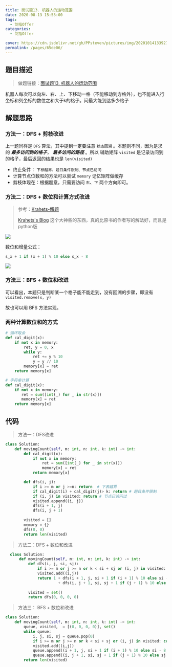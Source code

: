```yaml
---
title: 面试题13. 机器人的运动范围
date: 2020-08-13 15:53:00
tags: 
  - 剑指Offer
categories: 
  - 剑指Offer

cover: https://cdn.jsdelivr.net/gh/PPsteven/pictures/img/20201014133927.png
permalink: /pages/65de06/
---
```


## 题目描述

> 做题链接：[面试题13. 机器人的运动范围](https://leetcode-cn.com/problems/ji-qi-ren-de-yun-dong-fan-wei-lcof/solution/mian-shi-ti-13-ji-qi-ren-de-yun-dong-fan-wei-dfs-b/)
>

机器人每次可以向左、右、上、下移动一格（不能移动到方格外），也不能进入行坐标和列坐标的数位之和大于k的格子。问最大能到达多少格子

<!--more-->

## 解题思路

### 方法一：DFS + 剪枝改进

上一题同样是 `DFS` 算法，其中提到一定要注意 `状态回溯` 。本题则不同，因为是求的  ***最多访问到的格子***，    ***最多访问的路径***  。所以 辅助矩阵 `visited` 是记录访问到的格子，最后返回的结果也是 `len(visited)`

- 终止条件： `下标越界、题目条件限制、节点已访问`
- 计算节点位数和的方法可以尝试 `memory` 记忆矩阵做缓存
- 剪枝体现在：根据题意，只需要访问 `右`、`下` 两个方向即可。



### 方法二：DFS + 数位和计算方式改进

 > 参考：[Krahets-解题](https://leetcode-cn.com/problems/ji-qi-ren-de-yun-dong-fan-wei-lcof/solution/mian-shi-ti-13-ji-qi-ren-de-yun-dong-fan-wei-dfs-b/)
 >
 > [Krahets's Blog](https://krahets.gitee.io/) 这个大神些的东西，真的比原书的作者写的解法好，而且是python版

  ![](https://cdn.jsdelivr.net/gh/PPsteven/pictures/img/20200704123005.png)

  数位和增量公式：

  ```python
  s_x + 1 if (x + 1) % 10 else s_x - 8
  ```
![](https://cdn.jsdelivr.net/gh/PPsteven/pictures/img/20200514214717.png) 

### 方法三：BFS + 数位和改进

可以看出，本题只是判断某一个格子能不能走到，没有回溯的步骤，即没有 `visited.remove(x, y)`

故也可以用 BFS 方法实现。

### 两种计算数位和的方式

```python
# 循环取余
def cal_digit(x):
    if not x in memory:
        ret, y = 0, x
        while y:
            ret += y % 10
            y = y // 10
        memory[x] = ret
    return memory[x]

# 字符串计算
def cal_digit(x):
    if not x in memory:
       ret = sum([int(_) for _ in str(x)])
       memory[x] = ret
    return memory[x]
```



## 代码

> 方法一：DFS改进

```python
class Solution:
    def movingCount(self, m: int, n: int, k: int) -> int:
        def cal_digit(x):
            if not x in memory:
                ret = sum([int(_) for _ in str(x)])
                memory[x] = ret
            return memory[x]

        def dfs(i, j):
            if i >= m or j >=n: return  # 下表越界
            if cal_digit(i) + cal_digit(j)> k: return # 题目条件限制 
            if (i, j) in visited: return # 节点已访问过
            visited.append((i, j))
            dfs(i + 1, j)
            dfs(i, j + 1)
        
        visited = []
        memory = {}
        dfs(0, 0)
        return len(visited)
```



> 方法二：DFS + 数位和改进

```python
  class Solution:
      def movingCount(self, m: int, n: int, k: int) -> int:
          def dfs(i, j, si, sj):
              if i >= m or j >= n or k < si + sj or (i, j) in visited: return 0
              visited.add((i,j))
              return 1 + dfs(i + 1, j, si + 1 if (i + 1) % 10 else si - 8, sj) \
                       + dfs(i, j + 1, si, sj + 1 if (j + 1) % 10 else sj - 8)
  
          visited = set()
          return dfs(0, 0, 0, 0)
```



> 方法三： BFS + 数位和改进

```python
class Solution:
    def movingCount(self, m: int, n: int, k: int) -> int:
        queue, visited,  = [(0, 0, 0, 0)], set()
        while queue:
            i, j, si, sj = queue.pop(0)
            if i >= m or j >= n or k < si + sj or (i, j) in visited: continue
            visited.add((i,j))
            queue.append((i + 1, j, si + 1 if (i + 1) % 10 else si - 8, sj))
            queue.append((i, j + 1, si, sj + 1 if (j + 1) % 10 else sj - 8))
        return len(visited)
```

